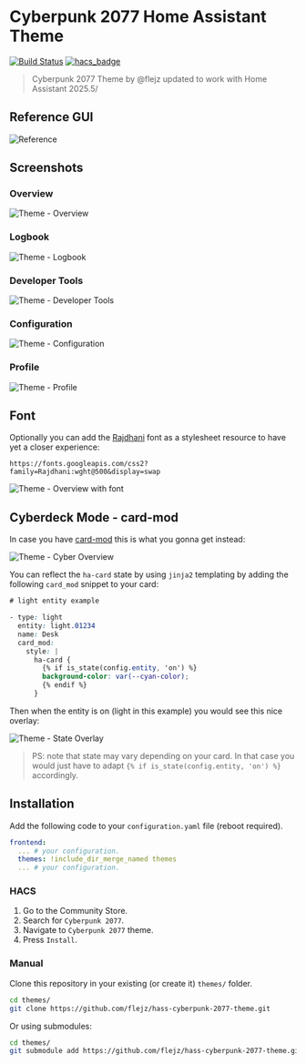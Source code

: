 # Cyberpunk 2077 Home Assistant Theme

[![Build Status](https://github.com/flejz/hass-cyberpunk-2077-theme/workflows/.github/workflows/workflow.yml/badge.svg)](https://github.com/flejz/hass-cyberpunk-2077-theme/actions)
[![hacs_badge](https://img.shields.io/badge/HACS-Default-orange.svg)](https://github.com/custom-components/hacs)

> Cyberpunk 2077 Theme by @flejz updated to work with Home Assistant 2025.5/

## Reference GUI

![Reference](https://raw.githubusercontent.com/flejz/hass-cyberpunk-2077-theme/master/docs/reference.png)

## Screenshots

### Overview

![Theme - Overview](https://raw.githubusercontent.com/flejz/hass-cyberpunk-2077-theme/master/docs/theme-overview.png)

### Logbook

![Theme - Logbook](https://raw.githubusercontent.com/flejz/hass-cyberpunk-2077-theme/master/docs/theme-logbook.png)

### Developer Tools

![Theme - Developer Tools](https://raw.githubusercontent.com/flejz/hass-cyberpunk-2077-theme/master/docs/theme-developer-tools.png)

### Configuration

![Theme - Configuration](https://raw.githubusercontent.com/flejz/hass-cyberpunk-2077-theme/master/docs/theme-configuration.png)

### Profile

![Theme - Profile](https://raw.githubusercontent.com/flejz/hass-cyberpunk-2077-theme/master/docs/theme-profile.png)

## Font

Optionally you can add the [Rajdhani](https://fonts.google.com/specimen/Rajdhani) font as a stylesheet resource to have yet a closer experience:

`https://fonts.googleapis.com/css2?family=Rajdhani:wght@500&display=swap`

![Theme - Overview with font](https://raw.githubusercontent.com/flejz/hass-cyberpunk-2077-theme/master/docs/theme-overview-with-font.png)

## Cyberdeck Mode - card-mod

In case you have [card-mod](https://github.com/thomasloven/lovelace-card-mod) this is what you gonna get instead:

![Theme - Cyber Overview](https://raw.githubusercontent.com/flejz/hass-cyberpunk-2077-theme/master/docs/theme-overview-card-mod.png)


You can reflect the `ha-card` state by using `jinja2` templating  by adding the following `card_mod` snippet to your card:

```css
# light entity example

- type: light
  entity: light.01234
  name: Desk
  card_mod:
    style: |
      ha-card {
        {% if is_state(config.entity, 'on') %}
        background-color: var(--cyan-color);
        {% endif %}
      }
```

Then when the entity is on (light in this example) you would see this nice overlay:

![Theme - State Overlay](https://raw.githubusercontent.com/flejz/hass-cyberpunk-2077-theme/master/docs/theme-state-overlay.png)

> PS: note that state may vary depending on your card. In that case you would just have to adapt `{% if is_state(config.entity, 'on') %}` accordingly.

## Installation

Add the following code to your `configuration.yaml` file (reboot required).

```yaml
frontend:
  ... # your configuration.
  themes: !include_dir_merge_named themes
  ... # your configuration.
```

### HACS

1. Go to the Community Store.
2. Search for `Cyberpunk 2077`.
3. Navigate to `Cyberpunk 2077` theme.
4. Press `Install`.

### Manual

Clone this repository in your existing (or create it) `themes/` folder.

```bash
cd themes/
git clone https://github.com/flejz/hass-cyberpunk-2077-theme.git
```

Or using submodules:

```bash
cd themes/
git submodule add https://github.com/flejz/hass-cyberpunk-2077-theme.git
```
